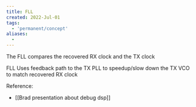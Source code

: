 ```yaml
---
title: FLL
created: 2022-Jul-01
tags:
  - 'permanent/concept'
aliases:
  -
---
```


The FLL compares the recovered RX clock and the TX clock

FLL Uses feedback path to the TX PLL to speedup/slow down the TX VCO to match recovered RX clock

Reference:
- [[Brad presentation about debug dsp]]



